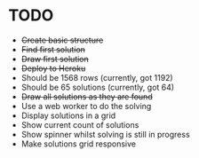 # TODO

* ~~Create basic structure~~
* ~~Find first solution~~
* ~~Draw first solution~~
* ~~Deploy to Heroku~~
* Should be 1568 rows (currently, got 1192)
* Should be 65 solutions (currently, got 64)
* ~~Draw all solutions as they are found~~
* Use a web worker to do the solving
* Display solutions in a grid
* Show current count of solutions
* Show spinner whilst solving is still in progress
* Make solutions grid responsive
